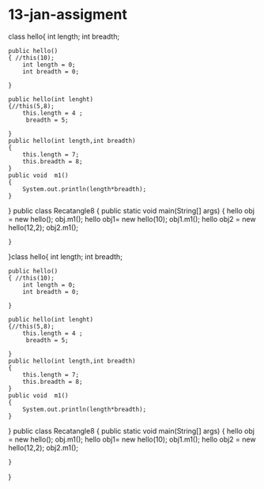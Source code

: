 # 13-jan-assigment

class hello{
    int length;
    int breadth;

    public hello()
    { //this(10);
        int length = 0;
        int breadth = 0;

    }

    public hello(int lenght)
    {//this(5,8);
        this.length = 4 ;
         breadth = 5;

    }
    public hello(int length,int breadth)
    {
        this.length = 7;
        this.breadth = 8;
    }
    public void  m1()
    {
        System.out.println(length*breadth);
    }
}
public class Recatangle8 {
    public static void main(String[] args) {
        hello obj = new hello();
        obj.m1();
        hello obj1= new hello(10);
        obj1.m1();
        hello obj2 = new hello(12,2);
        obj2.m1();


    }
}class hello{
    int length;
    int breadth;

    public hello()
    { //this(10);
        int length = 0;
        int breadth = 0;

    }

    public hello(int lenght)
    {//this(5,8);
        this.length = 4 ;
         breadth = 5;

    }
    public hello(int length,int breadth)
    {
        this.length = 7;
        this.breadth = 8;
    }
    public void  m1()
    {
        System.out.println(length*breadth);
    }
}
public class Recatangle8 {
    public static void main(String[] args) {
        hello obj = new hello();
        obj.m1();
        hello obj1= new hello(10);
        obj1.m1();
        hello obj2 = new hello(12,2);
        obj2.m1();


    }
}
